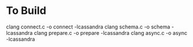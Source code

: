To Build
=======

clang connect.c -o connect -lcassandra
clang schema.c -o schema -lcassandra
clang prepare.c -o prepare -lcassandra
clang async.c -o async -lcassandra
